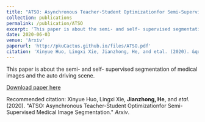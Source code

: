 ```yaml
---
title: "ATSO: Asynchronous Teacher-Student Optimizationfor Semi-Supervised Medical Image Segmentation"
collection: publications
permalink: /publication/ATSO
excerpt: 'This paper is about the semi- and self- supervised segmentation of medical images and the auto driving scene.'
date: 2020-06-03
venue: 'Arxiv'
paperurl: 'http://pkuCactus.github.io/files/ATSO.pdf'
citation: 'Xinyue Huo, Lingxi Xie, Jianzhong, He, and etal. (2020). &quot;ATSO: Asynchronous Teacher-Student Optimizationfor Semi-Supervised Medical Image Segmentation.&quot; <i>Arxiv</i>.'
---
```

This paper is about the semi- and self- supervised segmentation of medical images and the auto driving scene.

[Download paper here](http://pkuCactus.github.io/files/ATSO.pdf)

Recommended citation: Xinyue Huo, Lingxi Xie, **Jianzhong, He**, and *etal*. (2020). &quot;ATSO: Asynchronous Teacher-Student Optimizationfor Semi-Supervised Medical Image Segmentation.&quot; <i>Arxiv</i>.